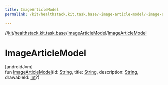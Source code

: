 ```yaml
---
title: ImageArticleModel
permalink: /kit/healthstack.kit.task.base/-image-article-model/-image-article-model.html

---
```

//[kit](../../../index.html)/[healthstack.kit.task.base](../index.html)/[ImageArticleModel](index.html)/[ImageArticleModel](-image-article-model.html)



# ImageArticleModel



[androidJvm]\
fun [ImageArticleModel](-image-article-model.html)(id: [String](https://kotlinlang.org/api/latest/jvm/stdlib/kotlin/-string/index.html), title: [String](https://kotlinlang.org/api/latest/jvm/stdlib/kotlin/-string/index.html), description: [String](https://kotlinlang.org/api/latest/jvm/stdlib/kotlin/-string/index.html), drawableId: [Int](https://kotlinlang.org/api/latest/jvm/stdlib/kotlin/-int/index.html)?)





